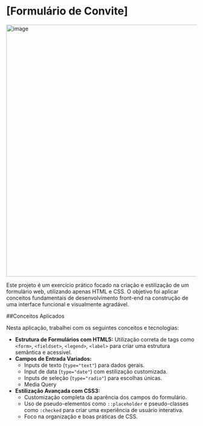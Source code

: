 # [Formulário de Convite]

<img width="1207" height="667" alt="image" src="https://github.com/user-attachments/assets/6d4afc1d-588f-4743-bf9d-e43d0675e902" />

Este projeto é um exercício prático focado na criação e estilização de um formulário web, utilizando apenas HTML e CSS. O objetivo foi aplicar conceitos fundamentais de desenvolvimento front-end na construção de uma interface funcional e visualmente agradável.

##Conceitos Aplicados

Nesta aplicação, trabalhei com os seguintes conceitos e tecnologias:

- **Estrutura de Formulários com HTML5:** Utilização correta de tags como `<form>`, `<fieldset>`, `<legend>`, `<label>` para criar uma estrutura semântica e acessível.
- **Campos de Entrada Variados:**
  - Inputs de texto (`type="text"`) para dados gerais.
  - Input de data (`type="date"`) com estilização customizada.
  - Inputs de seleção (`type="radio"`) para escolhas únicas.
  - Media Query
- **Estilização Avançada com CSS3:**
  - Customização completa da aparência dos campos do formulário.
  - Uso de pseudo-elementos como `::placeholder` e pseudo-classes como `:checked` para criar uma experiência de usuário interativa.
  - Foco na organização e boas práticas de CSS.
